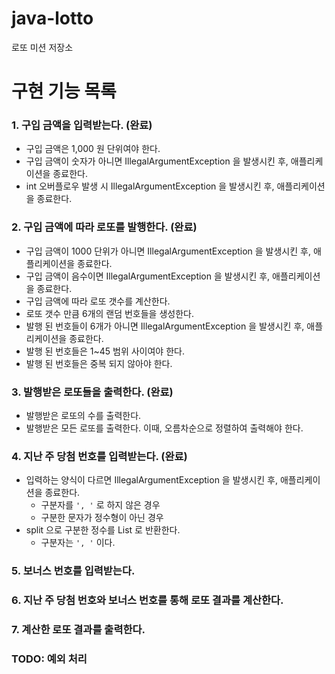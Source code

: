 # java-lotto

로또 미션 저장소

# 구현 기능 목록

### 1. 구입 금액을 입력받는다. (완료)

- 구입 금액은 1,000 원 단위여야 한다.
- 구입 금액이 숫자가 아니면 IllegalArgumentException 을 발생시킨 후, 애플리케이션을 종료한다.
- int 오버플로우 발생 시 IllegalArgumentException 을 발생시킨 후, 애플리케이션을 종료한다.

### 2. 구입 금액에 따라 로또를 발행한다. (완료)

- 구입 금액이 1000 단위가 아니면 IllegalArgumentException 을 발생시킨 후, 애플리케이션을 종료한다.
- 구입 금액이 음수이면 IllegalArgumentException 을 발생시킨 후, 애플리케이션을 종료한다.
- 구입 금액에 따라 로또 갯수를 계산한다.
- 로또 갯수 만큼 6개의 랜덤 번호들을 생성한다.
- 발행 된 번호들이 6개가 아니면 IllegalArgumentException 을 발생시킨 후, 애플리케이션을 종료한다.
- 발행 된 번호들은 1~45 범위 사이여야 한다.
- 발행 된 번호들은 중복 되지 않아야 한다.

### 3. 발행받은 로또들을 출력한다. (완료)

- 발행받은 로또의 수를 출력한다.
- 발행받은 모든 로또를 출력한다. 이때, 오름차순으로 정렬하여 출력해야 한다.

### 4. 지난 주 당첨 번호를 입력받는다. (완료)

- 입력하는 양식이 다르면 IllegalArgumentException 을 발생시킨 후, 애플리케이션을 종료한다.
    - 구분자를 `', '` 로 하지 않은 경우
    - 구분한 문자가 정수형이 아닌 경우
- split 으로 구분한 정수를 List 로 반환한다.
    - 구분자는 `', '` 이다.

### 5. 보너스 번호를 입력받는다.

### 6. 지난 주 당첨 번호와 보너스 번호를 통해 로또 결과를 계산한다.

### 7. 계산한 로또 결과를 출력한다.

### TODO: 예외 처리

